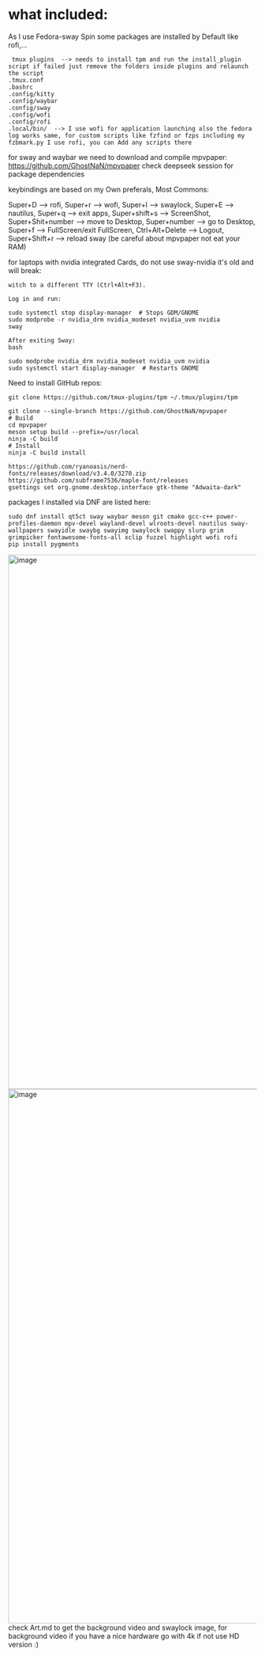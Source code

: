 # what included:
As I use Fedora-sway Spin some packages are installed by Default like rofi,...

     tmux plugins  --> needs to install tpm and run the install_plugin script if failed just remove the folders inside plugins and relaunch the script
    .tmux.conf
    .bashrc
    .config/kitty
    .config/waybar
    .config/sway
    .config/wofi
    .config/rofi
    .local/bin/  --> I use wofi for application launching also the fedora log works same, for custom scripts like fzfind or fzps including my fzbmark.py I use rofi, you can Add any scripts there
for sway and waybar we need to download and compile mpvpaper: https://github.com/GhostNaN/mpvpaper
check deepseek session for package dependencies

keybindings are based on my Own preferals, Most Commons:

Super+D --> rofi, Super+r --> wofi, Super+l --> swaylock, Super+E --> nautilus, Super+q --> exit apps, Super+shift+s --> ScreenShot, Super+Shit+number --> move to Desktop, Super+number --> go to Desktop, Super+f --> FullScreen/exit FullScreen, Ctrl+Alt+Delete --> Logout, Super+Shift+r --> reload sway (be careful about mpvpaper not eat your RAM)

for laptops with nvidia integrated Cards, do not use sway-nvidia it's old and will break:

    witch to a different TTY (Ctrl+Alt+F3).

    Log in and run:

    sudo systemctl stop display-manager  # Stops GDM/GNOME
    sudo modprobe -r nvidia_drm nvidia_modeset nvidia_uvm nvidia
    sway

    After exiting Sway:
    bash

    sudo modprobe nvidia_drm nvidia_modeset nvidia_uvm nvidia
    sudo systemctl start display-manager  # Restarts GNOME

Need to install GitHub repos:

    git clone https://github.com/tmux-plugins/tpm ~/.tmux/plugins/tpm

    git clone --single-branch https://github.com/GhostNaN/mpvpaper
    # Build
    cd mpvpaper
    meson setup build --prefix=/usr/local
    ninja -C build
    # Install
    ninja -C build install

    https://github.com/ryanoasis/nerd-fonts/releases/download/v3.4.0/3270.zip
    https://github.com/subframe7536/maple-font/releases
    gsettings set org.gnome.desktop.interface gtk-theme "Adwaita-dark"
     
packages I installed via DNF are listed here:
    
    sudo dnf install qt5ct sway waybar meson git cmake gcc-c++ power-profiles-daemon mpv-devel wayland-devel wlroots-devel nautilus sway-wallpapers swayidle swaybg swayimg swaylock swappy slurp grim grimpicker fontawesome-fonts-all xclip fuzzel highlight wofi rofi
    pip install pygments
    
<img width="1920" height="1080" alt="image" src="https://github.com/user-attachments/assets/453f16aa-c08a-4e0d-88c3-452512fd02b4" />

<img width="1920" height="1080" alt="image" src="https://github.com/user-attachments/assets/1ffc2de2-87d6-4f2d-b6e8-2d0c015157a5" />
check Art.md to get the background video and swaylock image, for background video if you have a nice hardware go with 4k if not use HD version :)

